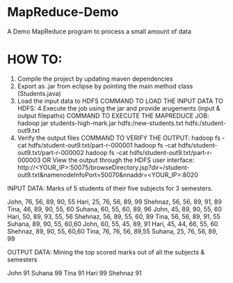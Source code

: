# MapReduce-Demo
A Demo MapReduce program to process a small amount of data 

# HOW TO:

1. Compile the project by updating maven dependencies 
2. Export as .jar from eclipse by pointing the main method class (Students.java)
3. Load the input data to HDFS
    COMMAND TO LOAD THE INPUT DATA TO HDFS: 
4.Execute the job using the jar and provide arugements (input & output filepaths) 
    COMMAND TO EXECUTE THE MAPREDUCE JOB: 
    hadoop jar students-high-mark.jar hdfs:/new-students.txt hdfs:/student-out9.txt
5. Verify the output files
    COMMAND TO VERIFY THE OUTPUT:
    hadoop fs -cat hdfs/student-out9.txt/part-r-000001
    hadoop fs -cat hdfs/student-out9.txt/part-r-000002
    hadoop fs -cat hdfs/student-out9.txt/part-r-000003
                        OR 
View the output through the HDFS user interface:
http://<YOUR_IP>:50075/browseDirectory.jsp?dir=/student-out9.txt&namenodeInfoPort=50070&nnaddr=<YOUR_IP>:8020

INPUT DATA: 
Marks of 5 students of their five subjects for 3 semesters. 

John, 76, 56, 89, 90, 55
Hari, 25, 76, 56, 89, 99
Shehnaz, 56, 56, 89, 91, 89
Tina, 46, 89, 90, 55, 60
Suhana, 60, 55, 60, 89, 96
John, 45, 89, 90, 55, 60
Hari, 50, 89, 93, 55, 56
Shehnaz, 56, 89, 55, 60, 89
Tina, 56, 56, 89, 91, 55
Suhana,  89, 90, 55, 60,60
John, 60, 55, 45, 89, 91
Hari, 45, 44, 66, 55, 60
Shehnaz,  89, 90, 55, 60,60
Tina, 76, 76, 56, 89,55
Suhana, 25, 76, 56, 89, 99


OUTPUT DATA:
Mining the top scored marks out of all the subjects & semesters

John	91
Suhana	99
Tina	91
Hari	99
Shehnaz	91
